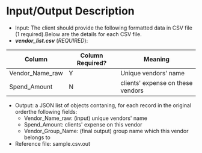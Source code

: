 # Input/Output Description
- Input: The client should provide the following formatted data in CSV file (1 required).Below are the details for each CSV file.
- **_vendor_list.csv_** (*REQUIRED*): 
    
| Column               | Column Required? | Meaning                                     |
|----------------------|------------------|---------------------------------------------|
| Vendor_Name_raw      | Y                | Unique vendors' name                        |
| Spend_Amount         | N                | clients' expense on these vendors           |

	
- Output: a JSON list of objects contaning, for each record in the original orderthe following fields:
    - Vendor_Name_raw: (input) unique vendors' name
    - Spend_Amount: clients' expense on this vendor 
    - Vendor_Group_Name: (final output) group name which this vendor belongs to 
 - Reference file: sample.csv.out	
	

